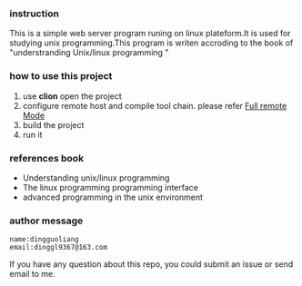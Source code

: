 ### instruction 
   This is a simple web server program runing on linux plateform.It is used for studying unix programming.This program is writen  accroding to the book of "understranding Unix/linux programming "
### how to use this project
1. use **clion** open the project 
2. configure remote host and compile tool chain. please refer [Full remote Mode](https://www.jetbrains.com/help/clion/remote-projects-support.html)
3. build the project 
4. run it 
### references book
* Understanding unix/linux programming 
* The linux programming programming interface 
* advanced programming in the unix environment 
### author message 
    name:dingguoliang
    email:dinggl9367@163.com 

If you have any question about this repo, you could submit an issue or send email to me.  
   
    